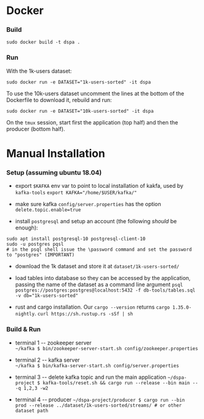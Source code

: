 # Docker

### Build

`sudo docker build -t dspa .`

### Run

With the 1k-users dataset:

`sudo docker run -e DATASET="1k-users-sorted" -it dspa`

To use the 10k-users dataset uncomment the lines at the bottom of the Dockerfile
to download it, rebuild and run:

`sudo docker run -e DATASET="10k-users-sorted" -it dspa`

On the `tmux` session, start first the application (top half)
and then the producer (bottom half).

# Manual Installation 

### Setup (assuming ubuntu 18.04)

* export `$KAFKA` env var to point to local installation of kakfa, used by `kafka-tools`
`export KAFKA="/home/$USER/kafka/"`

* make sure kafka `config/server.properties` has the option `delete.topic.enable=true`

* install `postgresql` and setup an account (the following _should_ be enough):
```
sudo apt install postgresql-10 postgresql-client-10
sudo -u postgres pqsl
# in the psql shell issue the \password command and set the password to "postgres" (IMPORTANT)
```

* download the 1k dataset and store it at `dataset/1k-users-sorted/`

* load tables into database so they can be accessed by the application, passing the name of the
dataset as a command line argument
`psql postgres://postgres:postgres@localhost:5432 -f db-tools/tables.sql -v db="1k-users-sorted"`

* rust and cargo installation. Our `cargo --version` returns `cargo 1.35.0-nightly`.
`curl https://sh.rustup.rs -sSf | sh`


### Build & Run

* terminal 1 -- zookeeper server  
`~/kafka $ bin/zookeeper-server-start.sh config/zookeeper.properties`

* terminal 2 -- kafka server  
`~/kafka $ bin/kafka-server-start.sh config/server.properties`

* terminal 3 -- delete kafka topic and run the main application 
`~/dspa-project $ kafka-tools/reset.sh && cargo run --release --bin main -- -q 1,2,3 -w2`

* terminal 4 -- producer
`~/dspa-project/producer $ cargo run --bin prod --release ../dataset/1k-users-sorted/streams/ # or other dataset path`

